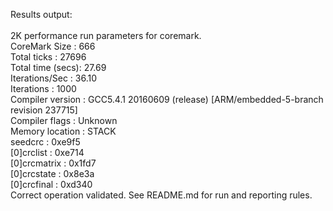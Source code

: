 Results output:</br>
</br>
2K performance run parameters for coremark.</br>
CoreMark Size    : 666</br>
Total ticks      : 27696</br>
Total time (secs): 27.69</br>
Iterations/Sec   : 36.10</br>
Iterations       : 1000</br>
Compiler version : GCC5.4.1 20160609 (release) [ARM/embedded-5-branch revision 237715]</br>
Compiler flags   : Unknown</br>
Memory location  : STACK</br>
seedcrc          : 0xe9f5</br>
[0]crclist       : 0xe714</br>
[0]crcmatrix     : 0x1fd7</br>
[0]crcstate      : 0x8e3a</br>
[0]crcfinal      : 0xd340</br>
Correct operation validated. See README.md for run and reporting rules.</br>

